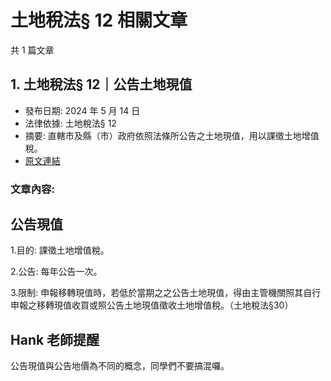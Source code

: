# 土地稅法§ 12 相關文章

共 1 篇文章

## 1. 土地稅法§ 12｜公告土地現值

- 發布日期: 2024 年 5 月 14 日
- 法律依據: 土地稅法§ 12
- 摘要: 直轄市及縣（市）政府依照法條所公告之土地現值，用以課徵土地增值稅。
- [原文連結](https://www.jasper-realestate.com/%e5%9c%9f%e5%9c%b0%e7%a8%85%e6%b3%95-12_%e5%85%ac%e5%91%8a_%e7%8f%be%e5%80%bc/)

### 文章內容:

## 公告現值

1.目的: 課徵土地增值稅。

2.公告: 每年公告一次。

3.限制: 申報移轉現值時，若低於當期之之公告土地現值，得由主管機關照其自行申報之移轉現值收買或照公告土地現值徵收土地增值稅。（土地稅法§30）

## Hank 老師提醒

公告現值與公告地價為不同的概念，同學們不要搞混囉。